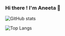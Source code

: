 ### Hi there ! I'm Aneeta 👋

<!--
**aneetaann/aneetaann** is a ✨ _special_ ✨ repository because its `README.md` (this file) appears on your GitHub profile.

Here are some ideas to get you started:

- 🔭 I’m currently working on ...
- 🌱 I’m currently learning ...
- 👯 I’m looking to collaborate on ...
- 🤔 I’m looking for help with ...
- 💬 Ask me about ...
- 📫 How to reach me: ...
- 😄 Pronouns: ...
- ⚡ Fun fact: ...
-->
![GitHub stats](https://github-readme-stats.vercel.app/api?username=aneetaann&show_icons=true&theme=tokyonight)


![Top Langs](https://github-readme-stats.vercel.app/api/top-langs/?username=aneetaann&theme=tokyonight)
